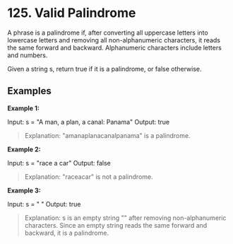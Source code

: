 # 125. Valid Palindrome
A phrase is a palindrome if, after converting all uppercase letters into lowercase letters and removing all non-alphanumeric characters, it reads the same forward and backward. Alphanumeric characters include letters and numbers.

Given a string s, return true if it is a palindrome, or false otherwise.


## Examples

**Example 1:**

Input: s = "A man, a plan, a canal: Panama"
Output: true
> Explanation: "amanaplanacanalpanama" is a palindrome.


**Example 2:**

Input: s = "race a car"
Output: false
> Explanation: "raceacar" is not a palindrome.


**Example 3:**

Input: s = " "
Output: true
> Explanation: s is an empty string "" after removing non-alphanumeric characters.
Since an empty string reads the same forward and backward, it is a palindrome.